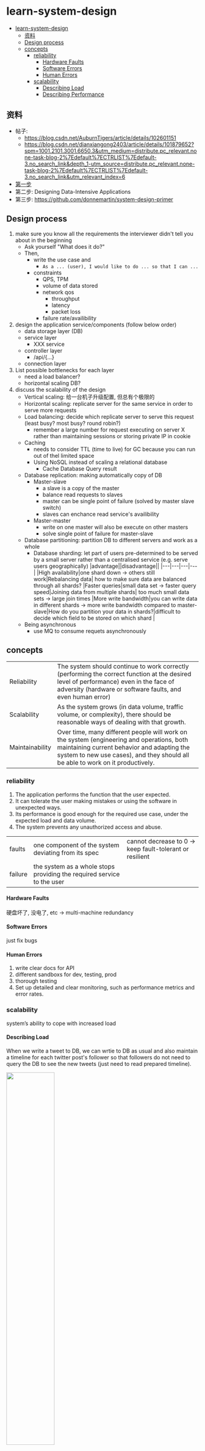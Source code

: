 # learn-system-design

<!-- TOC -->

- [learn-system-design](#learn-system-design)
    - [资料](#%E8%B5%84%E6%96%99)
    - [Design process](#design-process)
    - [concepts](#concepts)
        - [reliability](#reliability)
            - [Hardware Faults](#hardware-faults)
            - [Software Errors](#software-errors)
            - [Human Errors](#human-errors)
        - [scalability](#scalability)
            - [Describing Load](#describing-load)
            - [Describing Performance](#describing-performance)

<!-- /TOC -->

## 资料
- 帖子: 
    - https://blog.csdn.net/AuburnTigers/article/details/102601151
    - https://blog.csdn.net/dianxiangong2403/article/details/101879652?spm=1001.2101.3001.6650.3&utm_medium=distribute.pc_relevant.none-task-blog-2%7Edefault%7ECTRLIST%7Edefault-3.no_search_link&depth_1-utm_source=distribute.pc_relevant.none-task-blog-2%7Edefault%7ECTRLIST%7Edefault-3.no_search_link&utm_relevant_index=6
- [第一步](https://www.hiredintech.com/classrooms/system-design/lesson/55)
- 第二步: Designing Data-Intensive Applications
- 第三步: https://github.com/donnemartin/system-design-primer

## Design process
1. make sure you know all the requirements the interviewer didn't tell you about in the beginning
    - Ask yourself "What does it do?"
    - Then, 
        - write the use case and 
            - `As a ... (user), I would like to do ... so that I can ...`
        - constraints
            - QPS, TPM
            - volume of data stored
            - network qos
                - throughput
                - latency
                - packet loss
            - failure rate/availibility
2. design the application service/components (follow below order)
    - data storage layer (DB)
    - service layer
        - XXX service
    - controller layer
        - /api/{...}
    - connection layer
3. List possible bottlenecks for each layer
    - need a load balancer?
    - horizontal scaling DB?
4. discuss the scalability of the design
    - Vertical scaling: 给一台机子升级配置, 但总有个极限的
    - Horizontal scaling: replicate server for the same service in order to serve more requests
    - Load balancing: decide which replicate server to serve this request (least busy? most busy? round robin?)
        - remember a large number for request executing on server X rather than maintaining sessions or storing private IP in cookie
    - Caching
        - needs to consider TTL (time to live) for GC because you can run out of thel limited space
        - Using NoSQL instead of scaling a relational database
            - Cache Database Query result
    - Database replication: making automatically copy of DB
        - Master-slave
            - a slave is a copy of the master
            - balance read requests to slaves
            - master can be single point of failure (solved by master slave switch)
            - slaves can enchance read service's availibility
        - Master-master
            - write on one master will also be execute on other masters
            - solve single point of failure for master-slave
    - Database partitioning: partition DB to different servers and work as a whole
        - Database sharding: let part of users pre-determined to be served by a small server rather than a centralised service (e.g. serve users geographically)
            |advantage||disadvantage||
            |---|---|---|---|
            |High availability|one shard down -> others still work|Rebalancing data| how to make sure data are balanced through all  shards?
            |Faster queries|small data set -> faster query speed|Joining data from multiple shards| too much small data sets -> large join times
            |More write bandwidth|you can write data in different shards -> more write bandwidth compared to master-slave|How do you partition your data in shards?|difficult to decide which field to be stored on which shard
            |
    - Being asynchronous
        - use MQ to consume requets asynchronously

## concepts
|||
|---|---|
|Reliability|The system should continue to work correctly (performing the correct function at the desired level of performance) even in the face of adversity (hardware or software faults, and even human error)
|Scalability|As the system grows (in data volume, traffic volume, or complexity), there should be reasonable ways of dealing with that growth.
|Maintainability|Over time, many different people will work on the system (engineering and operations, both maintaining current behavior and adapting the system to new use cases), and they should all be able to work on it productively.

### reliability
1. The application performs the function that the user expected.
2. It can tolerate the user making mistakes or using the software in unexpected ways.
3. Its performance is good enough for the required use case, under the expected load and data volume.
4. The system prevents any unauthorized access and abuse.

||||
|---|---|---|
|faults|one component of the system deviating from its spec| cannot decrease to 0 -> keep fault-tolerant or resilient
|failure|the system as a whole stops providing the required service to the user

#### Hardware Faults
硬盘坏了, 没电了, etc -> multi-machine redundancy
#### Software Errors
just fix bugs
#### Human Errors
1. write clear docs for API
2. different sandboxs for dev, testing, prod
3. thorough testing
4. Set up detailed and clear monitoring, such as performance metrics and error rates.

### scalability
system’s ability to cope with increased load
#### Describing Load
When we write a tweet to DB, we can wrtie to DB as usual and also maintain a timeline for each twitter post's follower so that followers do not need to query the DB to see the new tweets (just need to read prepared timeline).

<img src="docs/1.png" width="50%"/>

#### Describing Performance
|processing system|metric||
|---|---|---|
|batch (Hadoop)|throughput|#records we can process per second
|online batch systems|service’s response time|the time between a client sending a request and receiving a response<br/> - is what clients can see while latency is the duration that a request is waiting to be handled
|stream (Flink)|n/a

service level objectives (SLOs): the expected performance of a service  
service level agreements (SLAs): the expected availability of a service
- both are percentile metric
- 99th percentile for avg response time < 1s can imply
    - 为啥这个指标重要: the customers with the slowest requests are often those who have the most data on their accounts because they have made many purchases (most valuable cunstomer)
    - 不好搞的原因: However, reducing response times at high percentiles is difficult because they are easily affected by random events outside of your control, and the benefits are diminishing

- > [注意] test 的时候要是request有dependency的话, 就可能会在server端head-of-line blocking(request都block在waiting queue里), 从而导致measurements skewed.

#### Approaches for Coping with Load
|||
|---|---|
|vertical scaling|moving to a more powerful machine  
|horizontal scaling|distributing the load across multiple smaller machines

needs to consider the tradeoff: single machine is always better than distributted small machine but it can be expensive if the machine is too powerful.

### Maintainability
three design principles for software systems:
|||
|---|---|
|Operability|Make it easy for operations teams to keep the system running smoothly.
|Simplicity|Make it easy for new engineers to understand the system
|Evolvability (extensibility, modifiability, or plasticity)|Make it easy for engineers to make changes to the system in the future (adapting it for unanticipated use cases as requirements change)

## Data Models and Query Languages
### Relational Model v.s. Document Model
- Why NoSQL databases?
    1. A need for greater scalability than relational databases can easily achieve, including very large datasets or very high write throughput
    2. A widespread preference for free and open source software over commercial database products
    3. Specialized query operations that are not well supported by the relational model
    4. Frustration with the restrictiveness of relational schemas, and a desire for a more dynamic and expressive data model
- Problem of relational model (impedance mismatch)
    - impedance mismatch: 关系型数据库总归需要orm framework来作为一个layer, 从而使得application code可以访问到数据
- Many-to-One and Many-to-Many Relationships





